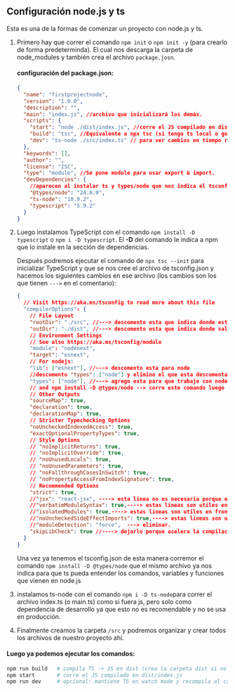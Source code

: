 ## Configuración node.js y ts

Esta es una de la formas de comenzar un proyecto con node.js y ts.

1. Primero hay que correr el comando `npm init` o `npm init -y` (para crearlo de forma predeterminda). El cual nos descarga la carpeta de node_modules y también crea el archivo `package.josn`.

   #### configuración del package.json:

   ```json
   {
     "name": "firstprojectnode",
     "version": "1.0.0",
     "description": "",
     "main": "index.js", //archivo que inicializará los demás.
     "scripts": {
       "start": "node ./dist/index.js", //corre el JS compilado en dist/index.js
       "build": "tsc", //Equivalente a npx tsc (si tengo ts local o gobalmente),compila todo lo de src de ts a js.
       "dev": "ts-node ./src/index.ts" // para ver cambios en tiempo real de ts.
     },
     "keywords": [],
     "author": "",
     "license": "ISC",
     "type": "module", //Se pone module para usar export & import.
     "devDependencies": {
       //aparecen al instalar ts y types/node que nos indica el tsconfig
       "@types/node": "24.6.0",
       "ts-node": "10.9.2",
       "typescript": "5.9.2"
     }
   }
   ```

2. Luego instalamos TypeScript con el comando `npm install -D typescript` o `npm i -D typescript`. El **-D** del comando le indica a npm que lo instale en la sección de dependencias.

   Después podremos ejecutar el comando de `npx tsc --init` para inicializar TypeScript y que se nos cree el archivo de tsconfig.json y hacemos los siguientes cambios en ese archivo (los cambios son los que tienen `--->` en el comentario):

   ```json
   {
     // Visit https://aka.ms/tsconfig to read more about this file
     "compilerOptions": {
       // File Layout
       "rootDir": "./src", //---> descomento esta que indica donde estará mi código fuente.
       "outDir": "./dist", //---> descomento esta que indica donde saldrá el código compilado.
       // Environment Settings
       // See also https://aka.ms/tsconfig/module
       "module": "nodenext",
       "target": "esnext",
       // For nodejs:
       "lib": ["esnext"], //---> descomento esta para node
       //descomento "types": ["node"] y elimino el que esta descomentado
       "types": ["node"], //---> agrego esta para que trabaje con node
       // and npm install -D @types/node --> corro este comando luego para que ts entienda a node y sus variables.
       // Other Outputs
       "sourceMap": true,
       "declaration": true,
       "declarationMap": true,
       // Stricter Typechecking Options
       "noUncheckedIndexedAccess": true,
       "exactOptionalPropertyTypes": true,
       // Style Options
       // "noImplicitReturns": true,
       // "noImplicitOverride": true,
       // "noUnusedLocals": true,
       // "noUnusedParameters": true,
       // "noFallthroughCasesInSwitch": true,
       // "noPropertyAccessFromIndexSignature": true,
       // Recommended Options
       "strict": true,
       //"jsx": "react-jsx", ----> esta linea no es necesaria porque es para react.
       //"verbatimModuleSyntax": true,----> estas líneas son utiles en front.
       //"isolatedModules": true,----> estas líneas son utiles en front.
       //"noUncheckedSideEffectImports": true,----> estas líneas son utiles en front.
       //"moduleDetection": "force",  ---> eliminar.
       "skipLibCheck": true //----> dejarlo porque acelera la compilación y evita errores de tipos de librerías externas (por ejemplo express).
     }
   }
   ```

   Una vez ya tenemos el tsconfig.json de esta manera corremor el comando `npm install -D @types/node` que el mismo archivo ya nos indica para que ts pueda entender los comandos, variables y funciones que vienen en node.js

3. instalamos ts-node con el comando `npm i -D ts-node`para correr el archivo index.ts (o main.ts) como si fuera js, pero solo como dependencia de desarrollo ya que esto no es recomendable y no se usa en producción.

4. Finalmente creamos la carpeta `/src` y podremos organizar y crear todos los archivos de nuestro proyecto ahí.

#### Luego ya podemos ejecutar los comandos:

````bash
npm run build   # compila TS -> JS en dist (crea la carpeta dist si no existe)
npm start       # corre el JS compilado en dist/index.js
npm run dev     # opcional: mantiene TS en watch mode y recompila al cambiar```
````
